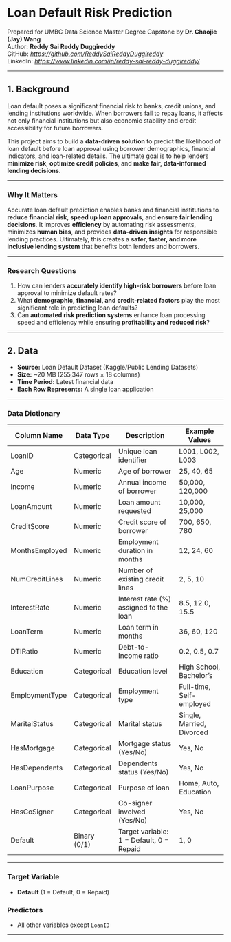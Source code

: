 # Loan Default Risk Prediction 
Prepared for UMBC Data Science Master Degree Capstone by **Dr. Chaojie (Jay) Wang**  
Author: **Reddy Sai Reddy Duggireddy**  
GitHub: *https://github.com/ReddySaiReddyDuggireddy*  
LinkedIn: *https://www.linkedin.com/in/reddy-sai-reddy-duggireddy/*  

---

## 1. Background  

Loan default poses a significant financial risk to banks, credit unions, and lending institutions worldwide. When borrowers fail to repay loans, it affects not only financial institutions but also economic stability and credit accessibility for future borrowers.  

This project aims to build a **data-driven solution** to predict the likelihood of loan default before loan approval using borrower demographics, financial indicators, and loan-related details. The ultimate goal is to help lenders **minimize risk**, **optimize credit policies**, and **make fair, data-informed lending decisions**.  

---

### Why It Matters  
Accurate loan default prediction enables banks and financial institutions to **reduce financial risk**, **speed up loan approvals**, and **ensure fair lending decisions**. It improves **efficiency** by automating risk assessments, minimizes **human bias**, and provides **data-driven insights** for responsible lending practices. Ultimately, this creates a **safer, faster, and more inclusive lending system** that benefits both lenders and borrowers.  

---

### Research Questions  
1. How can lenders **accurately identify high-risk borrowers** before loan approval to minimize default rates?  
2. What **demographic, financial, and credit-related factors** play the most significant role in predicting loan defaults?  
3. Can **automated risk prediction systems** enhance loan processing speed and efficiency while ensuring **profitability and reduced risk**?  

---

## 2. Data  

- **Source:** Loan Default Dataset (Kaggle/Public Lending Datasets)  
- **Size:** ~20 MB (255,347 rows × 18 columns)  
- **Time Period:** Latest financial data  
- **Each Row Represents:** A single loan application  

---

### Data Dictionary  

| Column Name       | Data Type     | Description                                 | Example Values         |
|-------------------|---------------|---------------------------------------------|-------------------------|
| LoanID            | Categorical   | Unique loan identifier                      | L001, L002, L003         |
| Age               | Numeric       | Age of borrower                             | 25, 40, 65               |
| Income            | Numeric       | Annual income of borrower                   | 50,000, 120,000          |
| LoanAmount         | Numeric       | Loan amount requested                        | 10,000, 25,000           |
| CreditScore        | Numeric       | Credit score of borrower                     | 700, 650, 780            |
| MonthsEmployed     | Numeric       | Employment duration in months               | 12, 24, 60               |
| NumCreditLines     | Numeric       | Number of existing credit lines              | 2, 5, 10                 |
| InterestRate       | Numeric       | Interest rate (%) assigned to the loan       | 8.5, 12.0, 15.5          |
| LoanTerm           | Numeric       | Loan term in months                          | 36, 60, 120              |
| DTIRatio           | Numeric       | Debt-to-Income ratio                         | 0.2, 0.5, 0.7            |
| Education          | Categorical   | Education level                              | High School, Bachelor’s   |
| EmploymentType     | Categorical   | Employment type                              | Full-time, Self-employed  |
| MaritalStatus      | Categorical   | Marital status                               | Single, Married, Divorced |
| HasMortgage        | Categorical   | Mortgage status (Yes/No)                     | Yes, No                  |
| HasDependents      | Categorical   | Dependents status (Yes/No)                   | Yes, No                  |
| LoanPurpose        | Categorical   | Purpose of loan                              | Home, Auto, Education     |
| HasCoSigner        | Categorical   | Co-signer involved (Yes/No)                  | Yes, No                  |
| Default            | Binary (0/1)  | Target variable: 1 = Default, 0 = Repaid      | 1, 0                     |

---

### Target Variable  
- **Default** (1 = Default, 0 = Repaid)  

### Predictors  
- All other variables except `LoanID`  

---

